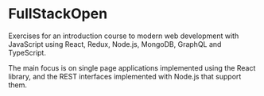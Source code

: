 # FullStackOpen
Exercises for an introduction course to modern web development with JavaScript using React, Redux, Node.js, MongoDB, GraphQL and TypeScript.

The main focus is on single page applications implemented using the React library, and the REST interfaces implemented with Node.js that support them.
